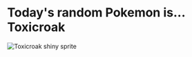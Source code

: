 # Today's random Pokemon is... Toxicroak

![Toxicroak shiny sprite](https://raw.githubusercontent.com/PokeAPI/sprites/master/sprites/pokemon/shiny/454.png)